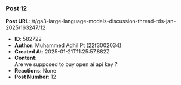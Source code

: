 ### Post 12
**Post URL**: /t/ga3-large-language-models-discussion-thread-tds-jan-2025/163247/12
- **ID**: 582722
- **Author**: Muhammed Adhil Pt (22f3002034)
- **Created At**: 2025-01-21T11:25:57.882Z
- **Content**:  
  Are we supposed to buy open ai api key ?
- **Reactions**: None
- **Post Number**: 12

